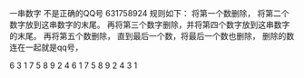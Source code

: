 一串数字 不是正确的QQ号 631758924
规则如下：
将第一个数删除， 将第二个数字放到这串数字的末尾。
再将第三个数字删除，并将第四个数字放到这串数字的末尾。
再将第五个数删除， 直到最后一个数，将最后一个数也删除，
删除的数连在一起就是qq号，

6   3   1   7   5   8   9   2   4
                                    6
1   7   5   8   9   2   4   3
                                    1
